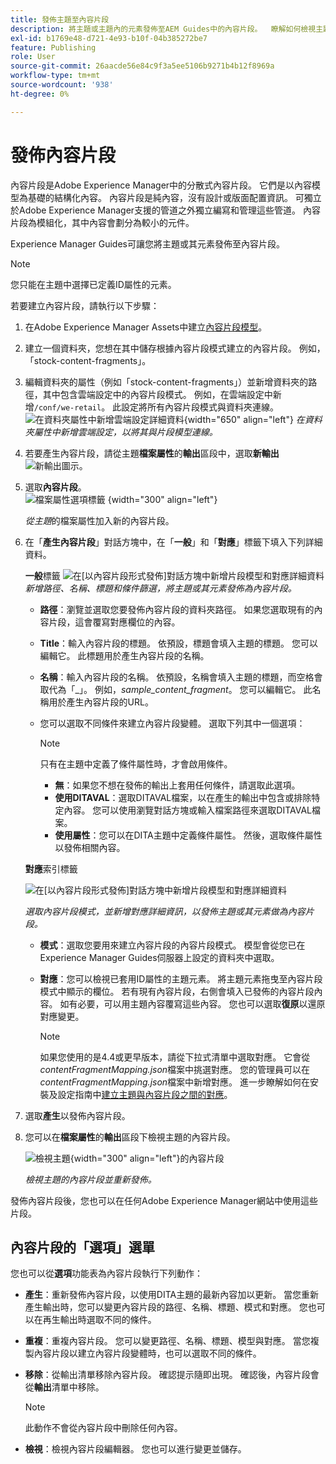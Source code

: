 ```yaml
---
title: 發佈主題至內容片段
description: 將主題或主題內的元素發佈至AEM Guides中的內容片段。  瞭解如何檢視主題目前的內容片段並重新發佈。
exl-id: b1769e48-d721-4e93-b10f-04b385272be7
feature: Publishing
role: User
source-git-commit: 26aacde56e84c9f3a5ee5106b9271b4b12f8969a
workflow-type: tm+mt
source-wordcount: '938'
ht-degree: 0%

---
```


# 發佈內容片段

內容片段是Adobe Experience Manager中的分散式內容片段。 它們是以內容模型為基礎的結構化內容。 內容片段是純內容，沒有設計或版面配置資訊。 可獨立於Adobe Experience Manager支援的管道之外獨立編寫和管理這些管道。 內容片段為模組化，其中內容會劃分為較小的元件。

Experience Manager Guides可讓您將主題或其元素發佈至內容片段。

>[!NOTE]
>
>您只能在主題中選擇已定義ID屬性的元素。


若要建立內容片段，請執行以下步驟：

1. 在Adobe Experience Manager Assets中建立[內容片段模型](https://experienceleague.adobe.com/docs/experience-manager-65/assets/content-fragments/content-fragments-models.html?lang=zh-Hant)。
1. 建立一個資料夾，您想在其中儲存根據內容片段模式建立的內容片段。 例如，「stock-content-fragments」。
1. 編輯資料夾的屬性（例如「stock-content-fragments」）並新增資料夾的路徑，其中包含雲端設定中的內容片段模式。
例如，在雲端設定中新增`/conf/we-retail`。 此設定將所有內容片段模式與資料夾連線。\
   ![在資料夾屬性中新增雲端設定詳細資料](images/fragment-folder-cloud-configuration.png){width="650" align="left"}
   *在資料夾屬性中新增雲端設定，以將其與片段模型連線。*

1. 若要產生內容片段，請從主題&#x200B;**檔案屬性**&#x200B;的&#x200B;**輸出**&#x200B;區段中，選取&#x200B;**新輸出** ![新輸出圖示](./images/Add_icon.svg)。
1. 選取&#x200B;**內容片段**。\
   ![檔案屬性選項標籤](./images/file-properties-outputs-tab-new.png) {width="300" align="left"}

   *從主題*&#x200B;的檔案屬性加入新的內容片段。

1. 在「**產生內容片段**」對話方塊中，在「**一般**」和「**對應**」標籤下填入下列詳細資料。

   **一般**&#x200B;標籤
   ![在[以內容片段形式發佈]對話方塊中新增片段模型和對應詳細資料](images/generate-content-fragment.png)
   *新增路徑、名稱、標題和條件篩選，將主題或其元素發佈為內容片段。*


   * **路徑**：瀏覽並選取您要發佈內容片段的資料夾路徑。 如果您選取現有的內容片段，這會覆寫對應欄位的內容。
   * **Title**：輸入內容片段的標題。 依預設，標題會填入主題的標題。 您可以編輯它。 此標題用於產生內容片段的名稱。
   * **名稱**：輸入內容片段的名稱。 依預設，名稱會填入主題的標題，而空格會取代為「_」。 例如，*sample_content_fragment*。 您可以編輯它。  此名稱用於產生內容片段的URL。

   * 您可以選取不同條件來建立內容片段變體。 選取下列其中一個選項：

     >[!NOTE]
     > 
     > 只有在主題中定義了條件屬性時，才會啟用條件。

      * **無**：如果您不想在發佈的輸出上套用任何條件，請選取此選項。
      * **使用DITAVAL**：選取DITAVAL檔案，以在產生的輸出中包含或排除特定內容。 您可以使用瀏覽對話方塊或輸入檔案路徑來選取DITAVAL檔案。
      * **使用屬性**：您可以在DITA主題中定義條件屬性。 然後，選取條件屬性以發佈相關內容。






   **對應**&#x200B;索引標籤

   ![在[以內容片段形式發佈]對話方塊中新增片段模型和對應詳細資料](images/content-fragment-mapping.png)

   *選取內容片段模式，並新增對應詳細資訊，以發佈主題或其元素做為內容片段。*

   * **模式**：選取您要用來建立內容片段的內容片段模式。 模型會從您已在Experience Manager Guides伺服器上設定的資料夾中選取。
   * **對應**：您可以檢視已套用ID屬性的主題元素。 將主題元素拖曳至內容片段模式中顯示的欄位。
若有現有內容片段，右側會填入已發佈的內容片段內容。 如有必要，可以用主題內容覆寫這些內容。 您也可以選取&#x200B;**復原**&#x200B;以還原對應變更。


     >[!NOTE]
     >
     > 如果您使用的是4.4或更早版本，請從下拉式清單中選取對應。 它會從&#x200B;*contentFragmentMapping.json*&#x200B;檔案中挑選對應。  您的管理員可以在&#x200B;*contentFragmentMapping.json*&#x200B;檔案中新增對應。 進一步瞭解如何在安裝及設定指南中[建立主題與內容片段之間的對應](../cs-install-guide/conf-content-fragment-mapping-cs.md)。

1. 選取&#x200B;**產生**&#x200B;以發佈內容片段。

1. 您可以在&#x200B;**檔案屬性**&#x200B;的&#x200B;**輸出**&#x200B;區段下檢視主題的內容片段。

   ![檢視主題](images/outputs-options-menu-new.png){width="300" align="left"}的內容片段

   *檢視主題的內容片段並重新發佈。*


發佈內容片段後，您也可以在任何Adobe Experience Manager網站中使用這些片段。




## 內容片段的「選項」選單

您也可以從&#x200B;**選項**&#x200B;功能表為內容片段執行下列動作：

* **產生**：重新發佈內容片段，以使用DITA主題的最新內容加以更新。 當您重新產生輸出時，您可以變更內容片段的路徑、名稱、標題、模式和對應。 您也可以在再生輸出時選取不同的條件。

* **重複**：重複內容片段。 您可以變更路徑、名稱、標題、模型與對應。 當您複製內容片段以建立內容片段變體時，也可以選取不同的條件。

* **移除**：從輸出清單移除內容片段。 確認提示隨即出現。 確認後，內容片段會從&#x200B;**輸出**&#x200B;清單中移除。

  >[!NOTE]
  >
  > 此動作不會從內容片段中刪除任何內容。

* **檢視**：檢視內容片段編輯器。 您也可以進行變更並儲存。